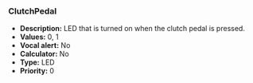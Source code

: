 ### ClutchPedal

- **Description:** LED that is turned on when the clutch pedal is pressed.
- **Values:** 0, 1 
- **Vocal alert:** No
- **Calculator:** No
- **Type:** LED
- **Priority:** 0
